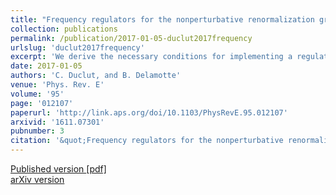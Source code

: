 ```yaml
---
title: "Frequency regulators for the nonperturbative renormalization group: A general study and the model A as a benchmark"
collection: publications
permalink: /publication/2017-01-05-duclut2017frequency
urlslug: 'duclut2017frequency'
excerpt: 'We derive the necessary conditions for implementing a regulator that depends on both momentum and frequency in the nonperturbative renormalization-group flow equations of out-of-equilibrium statistical systems. We consider model A as a benchmark and compute its dynamical critical exponent $z$. This allows us to show that frequency regulators compatible with causality and the fluctuation-dissipation theorem can be devised. We show that when the principle of minimal sensitivity (PMS) is employed to optimize the critical exponents $\eta$, $\nu$, and $z$, the use of frequency regulators becomes necessary to make the PMS a self-consistent criterion.'
date: 2017-01-05
authors: 'C. Duclut, and B. Delamotte'
venue: 'Phys. Rev. E'
volume: '95'
page: '012107'
paperurl: 'http://link.aps.org/doi/10.1103/PhysRevE.95.012107'
arxivid: '1611.07301'
pubnumber: 3
citation: '&quot;Frequency regulators for the nonperturbative renormalization group: A general study and the model A as a benchmark&quot;, C. Duclut, and B. Delamotte, <i>Phys. Rev. E</i> <b>95</b>, 012107 (2017).'
---
```

[Published version <i class="fa fa-external-link-alt fa-xs" aria-hidden="true"></i>](http://link.aps.org/doi/10.1103/PhysRevE.95.012107)
[[pdf] <i class="fa fa-download fa-xs" aria-hidden="true"></i>](http://charlieduclut.github.io/files/duclut2017frequency.pdf)
<br/>
[arXiv version <i class="fa fa-external-link-alt fa-xs" aria-hidden="true"></i>](https://arxiv.org/abs/1611.07301)
